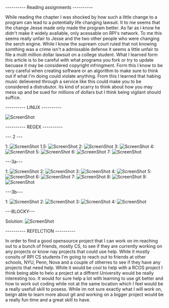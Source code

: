 ---------- Reading assignments ----------

While reading the chapter I was shocked by how such a little change to a program can lead to a potentially life changing 
lawsuit. It to me seems that the change Jesse made only made the program better.  As far as i know he didn't make it 
widely avaliable, only acessable on RPI's network. To me this seems really unfair to Jesse and the two other people 
who were changing the serch engine. While I know the supream court ruled that not knowing somthing was a crime isn't a 
admissable defense it seems a little unfair to file a multi million dollar lawsuit on a college student. What I learned 
form this article is to be careful with what programs you fork or try to update becuase it may be considered copyright 
infringment. Form this I know to be very careful when creating software or an algorithm to make sure to think out if what
I'm doing could violate anything. From this I learned that habing music delievered through a service like this could make 
you to be considered a distrubutor. Its kind of scarry to think about how you may mess up and be sued for millions of dollars
but I think being vigilant should suffice. 

---------- LINUX ---------- 

![ScreenShot](photos/files.png)

---------- REGEX ----------

--- 2 ---

1: ![ScreenShot](photos/first/first.png)
1.5: ![ScreenShot](photos/first/onePointFive.png)
2: ![ScreenShot](photos/first/two.png)
3: ![ScreenShot](photos/first/three.png)
4: ![ScreenShot](photos/first/four.png)
5: ![ScreenShot](photos/first/five.png)
6: ![ScreenShot](photos/first/six.png)
7: ![ScreenShot](photos/first/seven.png)

---3a---

1: ![ScreenShot](photos/second/one.png)
2: ![ScreenShot](photos/second/two.png)
3: ![ScreenShot](photos/second/three.png)
4: ![ScreenShot](photos/second/four.png)
5: ![ScreenShot](photos/second/five.png)
6: ![ScreenShot](photos/second/six.png)
7: ![ScreenShot](photos/second/seven.png)
8: ![ScreenShot](photos/second/eight.png)
9: ![ScreenShot](photos/second/nine.png)

---3b---

1: ![ScreenShot](photos/third/one.png)
2: ![ScreenShot](photos/third/two.png)
3: ![ScreenShot](photos/third/three.png)
4: ![ScreenShot](photos/third/four.png)

---BLOCKY---

Solution: ![ScreenShot](photos/problem.png)

---------- REFELCTION ----------

In order to find a good opensource project that I can work on im reaching out to a bunch of friends, mostly CS, to see if they
are currently working on any projects or know nay projects that could use help. While it mostly consits of RPI CS students 
I'm going to reach out to friends at other schools, NYU, Penn, Nova and a couple of otherres to see if they have any projects
that need help. While it would be cool to help with a RCOS project I think being able to helo a project at a diffrent 
University would be really interesting too. It would for sure help a lot with learning to use git better and how to work out
coding while not at the same location which I feel would be a really usefull skill to posess. While im not sure exactly 
what I will work on, beign able to learn more about git and working on a bigger project would be a really fun time and 
a great skill to have. 
